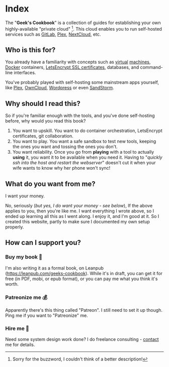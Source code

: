 # Index

The "**Geek's Cookbook**" is a collection of guides for establishing your own highly-available "private cloud" [^1]. This cloud enables you to run self-hosted services such as [GitLab](gitlab), [Plex](plex), [NextCloud](nextcloud), etc.

[^1]: Sorry for the buzzword, I couldn't think of a better description!

[plex]: https://www.plex.tv/
[gitlab]: https://gitlab.com/
[nextcloud]: https://nextcloud.com/

## Who is this for?

You already have a familiarity with concepts such as [virtual](https://libvirt.org/) [machines](https://www.virtualbox.org/), [Docker](https://www.docker.com/) containers, [LetsEncrypt SSL certificates](https://letsencrypt.org/), databases, and command-line interfaces.

You've probably played with self-hosting some mainstream apps yourself, like [Plex](https://www.plex.tv/), [OwnCloud](https://owncloud.org/), [Wordpress](https://wordpress.org/) or even [SandStorm](https://sandstorm.io/).

## Why should I read this?

So if you're familiar enough with the tools, and you've done self-hosting before, why would you read this book?

1. You want to upskill. You want to do container orchestration, LetsEncrypt certificates, git collaboration.
2. You want to play. You want a safe sandbox to test new tools, keeping the ones you want and tossing the ones you don't.
3. You want reliability. Once you go from __playing__ with a tool to actually __using__ it, you want it to be available when you need it. Having to "_quickly ssh into the host and restart the webserver_" doesn't cut it when your wife wants to know why her phone won't sync!

## What do you want from me?

I want your money.

No, seriously (_but yes, I do want your money - see below_), If the above applies to you, then you're like me. I want everything I wrote above, so I ended up learning all this as I went along. I enjoy it, and I'm good at it. So I created this website, partly to make sure I documented my own setup properly.

## How can I support you?

### Buy my book 📖

I'm also writing it as a formal book, on Leanpub (https://leanpub.com/geeks-cookbook). While it's in draft, you can get it for free (in PDF, mobi, or epub format), or you can pay me what you think it's worth.

### Patreonize me 💰

Apparently there's this thing called "Patreon". I still need to set it up though. Ping me if you want to "Patreonize" me.

### Hire me 🏢

Need some system design work done? I do freelance consulting - [contact](https://www.funkypenguin.co.nz/contact/) me for details.
